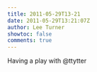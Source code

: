 ```yaml
---
title: 2011-05-29T13-21
date: 2011-05-29T13:21:07Z
author: Lee Turner
showtoc: false
comments: true
---
```


Having a play with @ttytter

